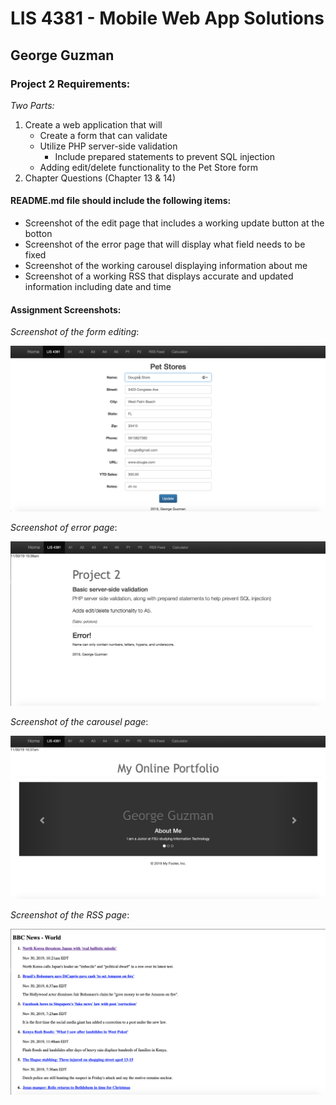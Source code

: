 # LIS 4381 - Mobile Web App Solutions

## George Guzman

### Project 2 Requirements:

*Two Parts:*

1. Create a web application that will
    * Create a form that can validate
    * Utilize PHP server-side validation
        * Include prepared statements to prevent SQL injection
    * Adding edit/delete functionality to the Pet Store form      
2. Chapter Questions (Chapter 13 & 14)

#### README.md file should include the following items:

* Screenshot of the edit page that includes a working update button at the botton
* Screenshot of the error page that will display what field needs to be fixed
* Screenshot of the working carousel displaying information about me
* Screenshot of a working RSS that displays accurate and updated information including date and time


#### Assignment Screenshots:


*Screenshot of the form editing*:

![Edit](img/edit.png)

*Screenshot of error page*:

![Error](img/error.png)

*Screenshot of the carousel page*:

![Carousel](img/carousel.png)

*Screenshot of the RSS page*:

![RSS](img/rss.png)